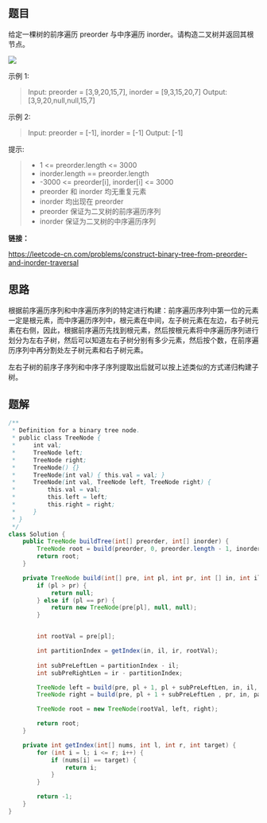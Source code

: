 ## 题目

给定一棵树的前序遍历 preorder 与中序遍历  inorder。请构造二叉树并返回其根节点。

 ![](https://assets.leetcode.com/uploads/2021/02/19/tree.jpg)

示例 1:

> Input: preorder = [3,9,20,15,7], inorder = [9,3,15,20,7]
> Output: [3,9,20,null,null,15,7]

示例 2:

> Input: preorder = [-1], inorder = [-1]
> Output: [-1]


提示:

> * 1 <= preorder.length <= 3000
> * inorder.length == preorder.length
> * -3000 <= preorder[i], inorder[i] <= 3000
> * preorder 和 inorder 均无重复元素
> * inorder 均出现在 preorder
> * preorder 保证为二叉树的前序遍历序列
> * inorder 保证为二叉树的中序遍历序列



**链接：**

https://leetcode-cn.com/problems/construct-binary-tree-from-preorder-and-inorder-traversal

## 思路

根据前序遍历序列和中序遍历序列的特定进行构建：前序遍历序列中第一位的元素一定是根元素，而中序遍历序列中，根元素在中间，左子树元素在左边，右子树元素在右侧，因此，根据前序遍历先找到根元素，然后按根元素将中序遍历序列进行划分为左右子树，然后可以知道左右子树分别有多少元素，然后按个数，在前序遍历序列中再分割处左子树元素和右子树元素。

左右子树的前序子序列和中序子序列提取出后就可以按上述类似的方式递归构建子树。

## 题解

```java
/**
 * Definition for a binary tree node.
 * public class TreeNode {
 *     int val;
 *     TreeNode left;
 *     TreeNode right;
 *     TreeNode() {}
 *     TreeNode(int val) { this.val = val; }
 *     TreeNode(int val, TreeNode left, TreeNode right) {
 *         this.val = val;
 *         this.left = left;
 *         this.right = right;
 *     }
 * }
 */
class Solution {
    public TreeNode buildTree(int[] preorder, int[] inorder) {
        TreeNode root = build(preorder, 0, preorder.length - 1, inorder, 0, inorder.length - 1);
        return root;
    }

    private TreeNode build(int[] pre, int pl, int pr, int [] in, int il, int ir) {
        if (pl > pr) {
            return null;
        } else if (pl == pr) {
            return new TreeNode(pre[pl], null, null);
        }


        int rootVal = pre[pl];

        int partitionIndex = getIndex(in, il, ir, rootVal);
        
        int subPreLeftLen = partitionIndex - il;
        int subPreRightLen = ir - partitionIndex;

        TreeNode left = build(pre, pl + 1, pl + subPreLeftLen, in, il, partitionIndex - 1);
        TreeNode right = build(pre, pl + 1 + subPreLeftLen , pr, in, partitionIndex + 1, ir);

        TreeNode root = new TreeNode(rootVal, left, right);

        return root;
    }

    private int getIndex(int[] nums, int l, int r, int target) {
        for (int i = l; i <= r; i++) {
            if (nums[i] == target) {
                return i;
            }
        }

        return -1;
    }
}
```
